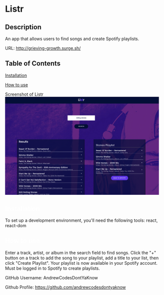 # Listr

## Description
An app that allows users to find songs and create Spotify playlists. 

URL: http://grieving-growth.surge.sh/
 
  ## Table of Contents

  <a href='#Installation'>Installation</a>

  <a href='#How to use'>How to use</a>
  
  
  Screenshot of Listr
  ![Screenshot](./img/listrpic.png?)


  ## <a id='Installation' style='color:white;'>Installation</a>
  To set up a development environment, you'll need the following tools: react, react-dom

  ## <a id='How to use' style='color:white;'>How to use</a>
Enter a track, artist, or album in the search field to find songs. Click the "+" button on a track to add the song to your playlist, add a title to your list, then click "Create Playlist". Your playlist is now available in your Spotify account. Must be logged in to Spotify to create playlists.


  GitHub Username: AndrewCodesDontYaKnow

  Github Profile: <a href='https://github.com/andrewcodesdontyaknow'>https://github.com/andrewcodesdontyaknow</a>
  

  <!-- Email: andrewsmith593@gmail.com -->




